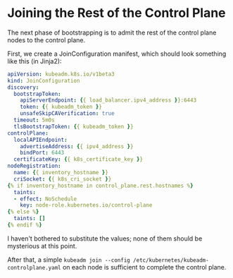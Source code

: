 # Joining the Rest of the Control Plane

The next phase of bootstrapping is to admit the rest of the control plane nodes to the control plane.

First, we create a JoinConfiguration manifest, which should look something like this (in Jinja2):

```yaml
apiVersion: kubeadm.k8s.io/v1beta3
kind: JoinConfiguration
discovery:
  bootstrapToken:
    apiServerEndpoint: {{ load_balancer.ipv4_address }}:6443
    token: {{ kubeadm_token }}
    unsafeSkipCAVerification: true
  timeout: 5m0s
  tlsBootstrapToken: {{ kubeadm_token }}
controlPlane:
  localAPIEndpoint:
    advertiseAddress: {{ ipv4_address }}
    bindPort: 6443
  certificateKey: {{ k8s_certificate_key }}
nodeRegistration:
  name: {{ inventory_hostname }}
  criSocket: {{ k8s_cri_socket }}
{% if inventory_hostname in control_plane.rest.hostnames %}
  taints:
  - effect: NoSchedule
    key: node-role.kubernetes.io/control-plane
{% else %}
  taints: []
{% endif %}
```

I haven't bothered to substitute the values; none of them should be mysterious at this point.

After that, a simple `kubeadm join --config /etc/kubernetes/kubeadm-controlplane.yaml` on each node is sufficient to complete the control plane.
